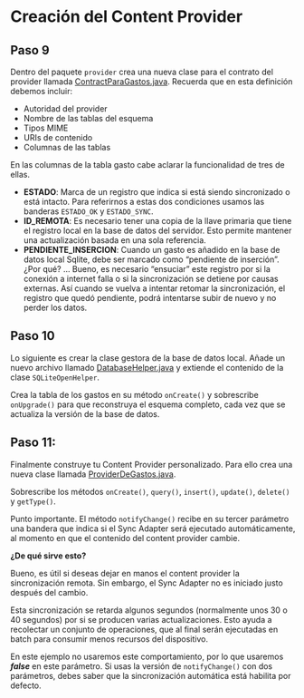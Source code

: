 # Creación del Content Provider

## Paso 9 
Dentro del paquete `provider` crea una nueva clase para el contrato del provider llamada [ContractParaGastos.java](../app/src/main/java/com/example/jocode/syncandroid/provider/ContractParaGastos.java). Recuerda que en esta definición debemos incluir:

* Autoridad del provider
* Nombre de las tablas del esquema
* Tipos MIME
* URIs de contenido
* Columnas de las tablas

En las columnas de la tabla gasto cabe aclarar la funcionalidad de tres de ellas.

* __ESTADO__: Marca de un registro que indica si está siendo sincronizado o está intacto. Para referirnos a estas dos condiciones usamos las banderas `ESTADO_OK` y `ESTADO_SYNC`.
* __ID_REMOTA__: Es necesario tener una copia de la llave primaria que tiene el registro local en la base de datos del servidor. Esto permite mantener una actualización basada en una sola referencia.
* __PENDIENTE_INSERCION__: Cuando un gasto es añadido en la base de datos local Sqlite, debe ser marcado como “pendiente de inserción”. ¿Por qué? … Bueno, es necesario “ensuciar” este registro por si la conexión a internet falla o si la sincronización se detiene por causas externas. Así cuando se vuelva a intentar retomar la sincronización, el registro que quedó pendiente, podrá intentarse subir de nuevo y no perder los datos.


## Paso 10
Lo siguiente es crear la clase gestora de la base de datos local. Añade un nuevo archivo llamado [DatabaseHelper.java](../app/src/main/java/com/example/jocode/syncandroid/provider/DatabaseHelper.java) y extiende el contenido de la clase `SQLiteOpenHelper`.

Crea la tabla de los gastos en su método `onCreate()` y sobrescribe `onUpgrade()` para que reconstruya el esquema completo, cada vez que se actualiza la versión de la base de datos.

## Paso 11:
Finalmente construye tu Content Provider personalizado. Para ello crea una nueva clase llamada [ProviderDeGastos.java](../app/src/main/java/com/example/jocode/syncandroid/provider/ProviderDeGastos.java).

Sobrescribe los métodos `onCreate()`, `query()`, `insert()`, `update()`, `delete()` y `getType()`.

Punto importante. El método `notifyChange()` recibe en su tercer parámetro una bandera que indica si el Sync Adapter será ejecutado automáticamente, al momento en que el contenido del content provider cambie.


**¿De qué sirve esto?**

Bueno, es útil si deseas dejar en manos el content provider la sincronización remota. Sin embargo, el Sync Adapter no es iniciado justo después del cambio.

Esta sincronización se retarda algunos segundos (normalmente unos 30 o 40 segundos) por si se producen varias actualizaciones. Esto ayuda a recolectar un conjunto de operaciones, que al final serán ejecutadas en batch para consumir menos recursos del dispositivo.

En este ejemplo no usaremos este comportamiento, por lo que usaremos *__false__* en este parámetro. Si usas la versión de `notifyChange()` con dos parámetros, debes saber que la sincronización automática está habilita por defecto.

